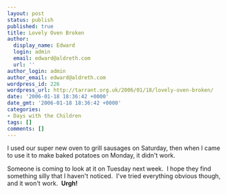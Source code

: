 ```yaml
---
layout: post
status: publish
published: true
title: Lovely Oven Broken
author:
  display_name: Edward
  login: admin
  email: edward@aldreth.com
  url: ''
author_login: admin
author_email: edward@aldreth.com
wordpress_id: 226
wordpress_url: http://tarrant.org.uk/2006/01/18/lovely-oven-broken/
date: '2006-01-18 18:36:42 +0000'
date_gmt: '2006-01-18 18:36:42 +0000'
categories:
- Days with the Children
tags: []
comments: []
---
```


I used our super new oven to grill sausages on Saturday, then when I
came to use it to make baked potatoes on Monday, it didn\'t work.

Someone is coming to look at it on Tuesday next week.  I hope they find
something silly that I haven\'t noticed.  I\'ve tried everything obvious
though, and it won\'t work.  **Urgh!**


